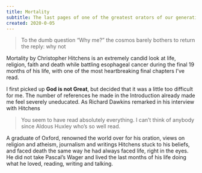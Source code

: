 ```yaml
---
title: Mortality
subtitle: The last pages of one of the greatest orators of our generation
created: 2020-0-05
---
```


> To the dumb question “Why me?” the cosmos barely bothers to return the reply: why not

Mortality by Christopher Hitchens is an extremely candid look at life, religion, faith and death while battling esophageal cancer during the final 19 months of his life, with one of the most heartbreaking final chapters I’ve read.

I first picked up **God is not Great**, but decided that it was a little too difficult for me. The number of references he made in the Introduction already made me feel severely uneducated. As Richard Dawkins remarked in his interview with Hitchens

> You seem to have read absolutely everything. I can’t think of anybody since Aldous Huxley who’s so well read.

A graduate of Oxford, renowned the world over for his oration, views on religion and atheism, journalism and writings Hitchens stuck to his beliefs, and faced death the same way he had always faced life, right in the eyes. He did not take Pascal’s Wager and lived the last months of his life doing what he loved, reading, writing and talking.